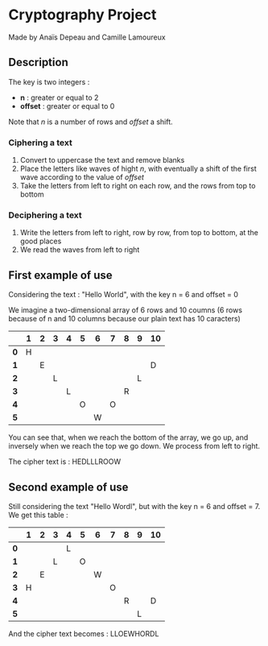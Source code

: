 # Cryptography Project
Made by Anaïs Depeau and Camille Lamoureux

## Description
The key is two integers :
- __n__ : greater or equal to 2
- __offset__ : greater or equal to 0

Note that _n_ is a number of rows and _offset_ a shift.

### Ciphering a text
1. Convert to uppercase the text and remove blanks
2. Place the letters like waves of hight _n_, with eventually a shift of the first wave according to the value of _offset_
3. Take the letters from left to right on each row, and the rows from top to bottom

### Deciphering a text
1. Write the letters from left to right, row by row, from top to bottom, at the good places
2. We read the waves from left to right

## First example of use
Considering the text : "Hello World", with the key n = 6 and offset = 0

We imagine a two-dimensional array of 6 rows and 10 coumns (6 rows because of n and 10 columns because our plain text has 10 caracters)

|   | 1 | 2 | 3 | 4 | 5 | 6 | 7 | 8 | 9 |10 |
|---|---|---|---|---|---|---|---|---|---|---|
| **0** | H |   |   |   |   |   |   |   |   |   | 
| **1** |   | E |   |   |   |   |   |   |   | D |     
| **2** |   |   | L |   |   |   |   |   | L |   |
| **3** |   |   |   | L |   |   |   | R |   |   |
| **4** |   |   |   |   | O |   | O |   |   |   |
| **5** |   |   |   |   |   | W |   |   |   |   |

You can see that, when we reach the bottom of the array, we go up, and inversely when we reach the top we go down. We process from left to right.

The cipher text is : HEDLLLROOW

## Second example of use
Still considering the text "Hello Wordl", but with the key n = 6 and offset = 7.
We get this table :

|   | 1 | 2 | 3 | 4 | 5 | 6 | 7 | 8 | 9 |10 |
|---|---|---|---|---|---|---|---|---|---|---|
| **0** |   |   |   | L |   |   |   |   |   |   | 
| **1** |   |   | L |   | O |   |   |   |   |   |     
| **2** |   | E |   |   |   | W |   |   |   |   |
| **3** | H |   |   |   |   |   | O |   |   |   |
| **4** |   |   |   |   |   |   |   | R |   | D |
| **5** |   |   |   |   |   |   |   |   | L |   |

And the cipher text becomes : LLOEWHORDL 
